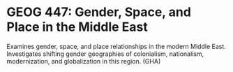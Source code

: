 # GEOG 447: Gender, Space, and Place in the Middle East

Examines gender, space, and place relationships in the modern Middle East. Investigates shifting gender geographies of colonialism, nationalism, modernization, and globalization in this region. (GHA)